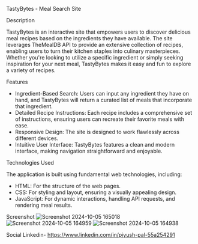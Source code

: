 TastyBytes - Meal Search Site

Description

TastyBytes is an interactive site that empowers users to discover delicious meal recipes based on the ingredients they have available. The site leverages TheMealDB API to provide an extensive collection of recipes, enabling users to turn their kitchen staples into culinary masterpieces. Whether you're looking to utilize a specific ingredient or simply seeking inspiration for your next meal, TastyBytes makes it easy and fun to explore a variety of recipes.

Features

- Ingredient-Based Search: Users can input any ingredient they have on hand, and TastyBytes will return a curated list of meals that incorporate that ingredient.
-	Detailed Recipe Instructions: Each recipe includes a comprehensive set of instructions, ensuring users can recreate their favorite meals with ease.
-	Responsive Design: The site is designed to work flawlessly across different devices.
- Intuitive User Interface: TastyBytes features a clean and modern interface, making navigation straightforward and enjoyable.

Technologies Used

The application is built using fundamental web technologies, including:
- HTML: For the structure of the web pages.
- CSS: For styling and layout, ensuring a visually appealing design.
-	JavaScript: For dynamic interactions, handling API requests, and rendering meal results.

Screenshot
![Screenshot 2024-10-05 165018](https://github.com/user-attachments/assets/dc775d25-c8cd-42ba-b97b-544f7a1b82a3)
![Screenshot 2024-10-05 164959](https://github.com/user-attachments/assets/3ff5381a-cc5e-42be-b78f-a3d01e0b1ed9)
![Screenshot 2024-10-05 164938](https://github.com/user-attachments/assets/0c608048-3dab-43bb-899d-17ee4e313f3c)

Social
Linkedin- https://www.linkedin.com/in/piyush-pal-55a254291

